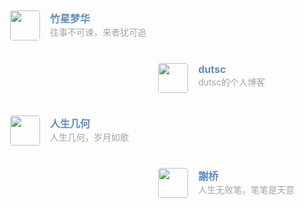 <div class="post-body">
   <div id="links">
      <style>
         .md-nav.md-nav--secondary {
            display: none;
         }
         /* 用于大屏幕和小屏幕的通用样式 */
         .card {
            width: 45%;
            font-size: 1rem;
            padding: 10px 20px;
            border-radius: 4px;
            transition-duration: 0.15s;
            margin-bottom: 1rem;
            display: flex;
         }
         .card:nth-child(odd) {
            float: right;
         }
         .card:nth-child(even) {
            float: left;
         }
         .card:hover {
            transform: scale(1.1);
            box-shadow: 0 2px 6px 0 rgba(0, 0, 0, 0.12), 0 0 6px 0 rgba(0, 0, 0, 0.04);
         }
         .card a {
            border: none;
         }
         .card .ava {
            width: 3rem!important;
            height: 3rem!important;
            margin: 0!important;
            margin-right: 1em!important;
            border-radius: 4px;
         }
         .card .card-header {
            font-style: italic;
            overflow: hidden;
            width: 100%;
         }
         .card .card-header a {
            font-style: normal;
            color: #608DBD;
            font-weight: bold;
            text-decoration: none;
         }
         .card .card-header a:hover {
            color: #d480aa;
            text-decoration: none;
         }
         .card .card-header .info {
            font-style: normal;
            color: #a3a3a3;
            font-size: 14px;
            min-width: 0;
            overflow: hidden;
            white-space: nowrap;
         }
         /* 媒体查询：小屏幕 */
         @media (max-width: 768px) {
            .card {
               width: 100%; /* 在小屏幕上显示为单列 */
               float: none; /* 清除浮动 */
            }
         }
      </style>
      <div class="links-content">
         <div class="link-navigation">
         </div>
            <div class="card">
               <img class="ava" src="http://blog.wxzhu.top/img/logo.ico" />
               <div class="card-header">
                  <div>
                     <a href="http://blog.wxzhu.top/ " target=“_blank”>竹星梦华</a>
                  </div>
                  <div class="info">往事不可谏，来者犹可追</div>
               </div>
            </div>
            <div class="card">
               <img class="ava" src="https://dutsc.github.io/img/favicon-32x32.png" />
               <div class="card-header">
                  <div>
                     <a href="https://dutsc.github.io/" target=“_blank”>dutsc</a>
                  </div>
                  <div class="info">dutsc的个人博客</div>
               </div>
            </div>
            <div class="card">
               <img class="ava" src="https://renshengji.github.io/images/redefine-logo.svg" />
               <div class="card-header">
                  <div>
                     <a href="https://renshengji.github.io/" target=“_blank”>人生几何</a>
                  </div>
                  <div class="info">人生几何，岁月如歌</div>
               </div>
            </div>
            <div class="card">
               <img class="ava" src="https://qiaoyixie.cn/img/yileina.png" />
               <div class="card-header">
                  <div>
                     <a href="https://qiaoyixie.cn/" target=“_blank”>謝桥</a>
                  </div>
                  <div class="info">人生无败笔，笔笔是天意</div>
               </div>
            </div>
      </div>
   </div>
<br/>
<br/>
<br/>
<br/>
<br/>
<br/>
<br/>
</div>
